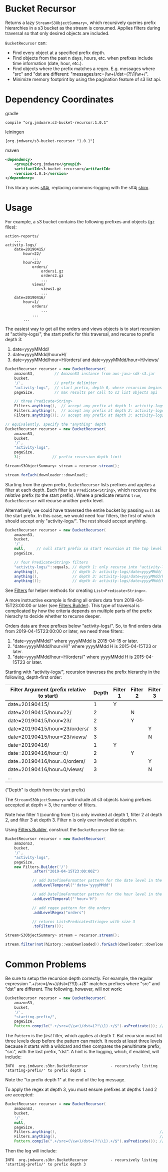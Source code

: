 # Bucket Recursor

Returns a lazy `Stream<S3ObjectSummary>`, which recursively queries prefix hierarchies in a s3
bucket as the stream is consumed. Applies filters during traversal so that only desired objects are
included.

`BucketRecursor` can:

* Find every object at a specified prefix depth.
* Find objects from the past n days, hours, etc. when prefixes include time information (date, hour,
etc.).
* Find objects where the prefix matches a regex. E.g. messages where "src" and "dst are different:
"messages/src=(\w+)/dst=(?!\1)\w+/".
* Minimize memory footprint by using the pagination feature of s3 list api.

# Dependency Coordinates

gradle

```
compile "org.jmdware:s3-bucket-recursor:1.0.1"
```

leiningen

```
[org.jmdware/s3-bucket-recursor "1.0.1"]
```

maven

```xml
<dependency>
    <groupId>org.jmdware</groupId>
    <artifactId>s3-bucket-recursor</artifactId>
    <version>1.0.1</version>
</dependency>
```

This library uses [slf4j](https://www.slf4j.org/), replacing commons-logging with the slf4j
[shim](https://www.slf4j.org/legacy.html).

# Usage

For example, a s3 bucket contains the following prefixes and objects (gz files):

```
action-reports/
    ...
activity-logs/
    date=20190415/
        hour=22/
            ...
        hour=23/
            orders/
                orders1.gz
                orders2.gz
                ...
            views/
                views1.gz
                ...
    date=20190416/
        hour=1/
            orders/
                ...
            ...
        ...
```

The easiest way to get all the orders and views objects is to start recursion at "activity-logs/",
the start prefix for this traversal, and recurse to prefix depth 3:

1. date=yyyyMMdd/
1. date=yyyyMMdd/hour=H/
1. date=yyyyMMdd/hour=H/orders/ and date=yyyyMMdd/hour=H/views/

```java
BucketRecursor recursor = new BucketRecursor(
    amazonS3,         // AmazonS3 instance from aws-java-sdk-s3.jar
    bucket,
    '/',              // prefix delimiter
    "activity-logs",  // start prefix, depth 0, where recursion begins
    pageSize,         // max results per call to s3 list objects api

    // three Predicate<String>
    Filters.anything(),  // accept any prefix at depth 1: activity-logs/date=yyyyMMdd/
    Filters.anything(),  // accept any prefix at depth 2: activity-logs/date=yyyyMMdd/hour=H/
    Filters.anything()); // accept any prefix at depth 3: activity-logs/date=yyyyMMdd/hour=H/orders/ and activity-logs/date=yyyyMMdd/hour=H/views/

// equivalently, specify the "anything" depth
BucketRecursor recursor = new BucketRecursor(
    amazonS3,
    bucket,
    '/',
    "activity-logs",
    pageSize,
    3);              // prefix recursion depth limit

Stream<S3ObjectSummary> stream = recursor.stream();

stream.forEach(downloader::download);
```

Starting from the given prefix, `BucketRecursor` lists prefixes and applies a filter at each depth.
Each filter is a `Predicate<String>`, which receives the *relative* prefix (to the start prefix).
Where a predicate returns `true`, `BucketRecursor` will recurse another prefix level.

Alternatively, we could have traversed the entire bucket by passing `null` as the start prefix. In
this case, we would need four filters, the first of which should accept only "activity-logs/". The
rest should accept anything.

```java
BucketRecursor recursor = new BucketRecursor(
    amazonS3,
    bucket,
    '/',
    null,     // null start prefix so start recursion at the top level of the bucket
    pageSize,

    // four Predicate<String> filters
    "activity-logs/"::equals, // depth 1: only recurse into "activity-logs/".
    anything(),               // depth 2: activity-logs/date=yyyyMMdd/
    anything(),               // depth 3: activity-logs/date=yyyyMMdd/hour=H/
    anything());              // depth 4: activity-logs/date=yyyyMMdd/hour=H/orders/ and activity-logs/date=yyyyMMdd/hour=H/views/
```

See [Filters](src/main/java/org/jmdware/s3br/Filters.java) for helper methods for creating
`List<Predicate<String>>`.

A more instructive example is finding all orders data from
2019-04-15T23:00:00 or later (see [Filters.Builder](src/main/java/org/jmdware/s3br/Filters.java)).
This type of traversal is complicated by how the criteria depends on multiple parts of the prefix
hierachy to decide whether to recurse deeper.

Orders data are three prefixes below "activity-logs/". So, to find orders data from
2019-04-15T23:00:00 or later, we need three filters:

1. "date=yyyyMMdd/" where yyyyMMdd is 2015-04-15 or later.
1. "date=yyyyMMdd/hour=H/" where yyyyMMdd H is 2015-04-15T23 or later.
1. "date=yyyyMMdd/hour=H/orders/" where yyyyMMdd H is 2015-04-15T23 or later.

Starting with "activity-logs/", recursion traverses the prefix hierarchy in the following,
depth-first order:

|Filter Argument (prefix relative to start)|Depth|Filter 1|Filter 2|Filter 3|
|----|----|----|----|----|
|date=20190415/|1|Y| | |
|date=20190415/hour=22/|2| |N| |
|date=20190415/hour=23/|2| |Y| |
|date=20190415/hour=23/orders/|3| | |Y|
|date=20190415/hour=23/views/|3| | |N|
|date=20190416/|1|Y| | |
|date=20190416/hour=0/|2| |Y| |
|date=20190416/hour=0/orders/|3| | | Y|
|date=20190416/hour=0/views/|3| | |N|
|...| | | | |

("Depth" is depth from the start prefix)

The `Stream<S3ObjectSummary>` will include all s3 objects having prefixes accepted at depth = 3, the
number of filters.

Note how filter 1 (counting from 1) is only invoked at depth 1, filter 2 at depth 2, and filter 3 at
depth 3. Filter n is only ever invoked at depth n.

Using [Filters.Builder](src/main/java/org/jmdware/s3br/Filters.java),
construct the `BucketRecursor` like so:

```java
BucketRecursor recursor = new BucketRecursor(
    amazonS3,
    bucket,
    '/',
    "activity-logs",
    pageSize,
    new Filters.Builder('/')
            .after("2019-04-15T23:00:00Z")

            // add DateTimeFormatter pattern for the date level in the prefix hierarchy
            .addLevelTemporal("'date='yyyyMMdd")

            // add DateTimeFormatter pattern for the hour level in the prefix hierarchy
            .addLevelTemporal("'hour='H")

            // add regex pattern for the orders
            .addLevelRegex("orders")

            // returns List<Predicate<String>> with size 3
            .toFilters());

Stream<S3ObjectSummary> stream = recursor.stream();

stream.filter(not(history::wasDownloaded)).forEach(downloader::download);
```

# Common Problems

Be sure to setup the recursion depth correctly. For example, the regular expression
".+/src=(\/w+)/dst=(?!\1).+/$" matches prefixes where "src" and "dst" are different. The
following, however, will _not_ work:

```java
BucketRecursor recursor = new BucketRecursor(
    amazonS3,
    bucket,
    '/',
    "starting-prefix/",
    pageSize,
    Pattern.compile(".+/src=(\\w+)/dst=(?!\\1).+/$").asPredicate()); // applied to prefixes at depth 1
```

The `Pattern` is the _first_ filter, which applies at depth _1_. But recursion must hit three levels
deep before the pattern can match. It needs at least three levels because it starts with a wildcard
and then compares the penultimate prefix, "src", with the last prefix, "dst". A hint is the logging,
which, if enabled, will include:

```
INFO  org.jmdware.s3br.BucketRecursor          - recursively listing 'starting-prefix/' to prefix depth 1
```

Note the "to prefix depth 1" at the end of the log message.

To apply the regex at depth 3, you must ensure prefixes at depths 1 and 2 are accepted:

```java
BucketRecursor recursor = new BucketRecursor(
    amazonS3,
    bucket,
    '/',
    null,
    pageSize,
    Filters.anything(),                                              // depth 1
    Filters.anything(),                                              // depth 2: src
    Pattern.compile(".+/src=(\\w+)/dst=(?!\\1).+/$").asPredicate()); // depth 3: src vs dst
```

Then the log will include:

```
INFO  org.jmdware.s3br.BucketRecursor          - recursively listing 'starting-prefix/' to prefix depth 3
```
